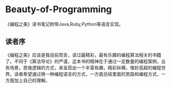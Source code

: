 # Beauty-of-Programming
《编程之美》读书笔记附带Java,Ruby,Python等语言实现。
## 读者序
《编程之美》应该是我目前而言，读过最精彩，最有乐趣的编程算法相关的书籍了。不同于《算法导论》的严谨，这本书的精神在于通过一定数量的编程案例，业务场景，思维逻辑的方式，来呈现出一个丰富有趣，精彩纵横，惟妙高超的编程世界。读者希望通过换一种编程语言的方式，一方面总结里面的思路和编程方式，一方面加上自己的理解。
